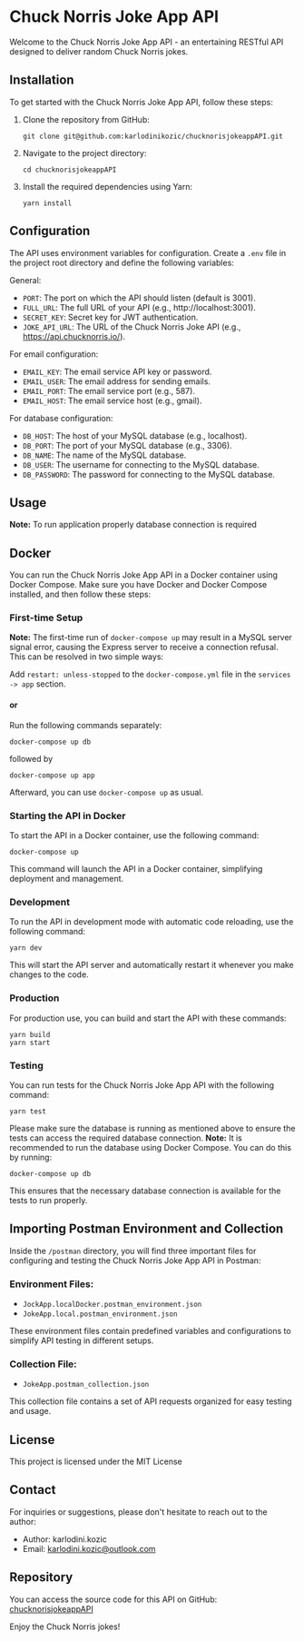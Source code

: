 # Chuck Norris Joke App API

Welcome to the Chuck Norris Joke App API - an entertaining RESTful API designed to deliver 
random Chuck Norris jokes.

## Installation

To get started with the Chuck Norris Joke App API, follow these steps:

1. Clone the repository from GitHub:

   ```shell
   git clone git@github.com:karlodinikozic/chucknorisjokeappAPI.git
   ```

2. Navigate to the project directory:

   ```shell
   cd chucknorisjokeappAPI
   ```

3. Install the required dependencies using Yarn:

   ```shell
   yarn install
   ```

## Configuration

The API uses environment variables for configuration. Create a `.env` file in the project root 
directory and define the following variables:

General:

- `PORT`: The port on which the API should listen (default is 3001).
- `FULL_URL`: The full URL of your API (e.g., http://localhost:3001).
- `SECRET_KEY`: Secret key for JWT authentication.
- `JOKE_API_URL`: The URL of the Chuck Norris Joke API (e.g., https://api.chucknorris.io/).

For email configuration:
- `EMAIL_KEY`:  The email service API key or password.
- `EMAIL_USER`: The email address for sending emails.
- `EMAIL_PORT`: The email service port (e.g., 587).
- `EMAIL_HOST`: The email service host (e.g., gmail).

For database configuration:
- `DB_HOST`: The host of your MySQL database (e.g., localhost).
- `DB_PORT`: The port of your MySQL database (e.g., 3306).
- `DB_NAME`:  The name of the MySQL database.
- `DB_USER`:  The username for connecting to the MySQL database.
- `DB_PASSWORD`: The password for connecting to the MySQL database.


## Usage

**Note:** To run application properly database connection is required


## Docker

You can run the Chuck Norris Joke App API in a Docker container using Docker Compose. 
Make sure you have Docker and Docker Compose installed, and then follow these steps:

### First-time Setup

**Note:** The first-time run of `docker-compose up` may result in a MySQL server signal error, 
causing the Express server to receive a connection refusal. This can be resolved in two simple ways:

Add `restart: unless-stopped` to the `docker-compose.yml` file in the `services -> app` section.

#### or

Run the following commands separately:

   ```shell
   docker-compose up db
   ```

followed by

   ```shell
   docker-compose up app
   ```

Afterward, you can use `docker-compose up` as usual.

### Starting the API in Docker

To start the API in a Docker container, use the following command:

```shell
docker-compose up
```

This command will launch the API in a Docker container, simplifying deployment and management.


### Development

To run the API in development mode with automatic code reloading, use the following command:



```shell
yarn dev
```

This will start the API server and automatically restart it whenever you make changes to the code.

### Production

For production use, you can build and start the API with these commands:

```shell
yarn build
yarn start
```

### Testing

You can run tests for the Chuck Norris Joke App API with the following command:

```shell
yarn test
```

Please make sure the database is running as mentioned above to ensure the tests can access the required database connection.
**Note:** It is recommended to run the database using Docker Compose. You can do this by running:

```shell
docker-compose up db
```

This ensures that the necessary database connection is available for the tests to run properly.



## Importing Postman Environment and Collection

Inside the `/postman` directory, you will find three important files for configuring and testing the Chuck Norris Joke App API in Postman:

### Environment Files:

- `JockApp.localDocker.postman_environment.json`
- `JokeApp.local.postman_environment.json`

These environment files contain predefined variables and configurations to simplify API testing in different setups.

### Collection File:

- `JokeApp.postman_collection.json`

This collection file contains a set of API requests organized for easy testing and usage.




## License

This project is licensed under the MIT License

## Contact

For inquiries or suggestions, please don't hesitate to reach out to the author:

- Author: karlodini.kozic
- Email: karlodini.kozic@outlook.com

## Repository

You can access the source code for this API on GitHub: [chucknorisjokeappAPI](https://github.com/karlodinikozic/chucknorisjokeappAPI)

Enjoy the Chuck Norris jokes!
